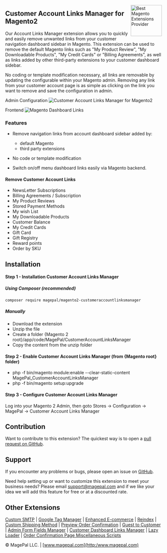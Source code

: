 <a href="http://www.magepal.com" title="Magento Modules Marketplace" ><img src="https://image.ibb.co/dHBkYH/Magepal_logo.png" width="100" align="right" alt="Best Magento Extensions Provider" /></a>

## Customer Account Links Manager for Magento2

Our Account Links Manager extension allows you to quickly and easily remove unwanted links from your customer navigation dashboard sidebar in Magento. This extension can be used to remove the default Magento links such as "My Product Review", "My Downloadable Products", "My Credit Cards" or "Billing Agreements", as well as links added by other third-party extensions to your customer dashboard sidebar.

No coding or template modification necessary, all links are removable by updating the configurable within your Magento admin. Removing any link from your customer account page is as simple as clicking on the link you want to remove and save the configuration in admin.

Admin Configuration
![Customer Account Links Manager for Magento2](https://image.ibb.co/cSJeAH/customer_accoundt_links_manager.png)

Frontend
![Magento Dashboard Links](https://image.ibb.co/b8PfYH/Customer_Account_Links_Manager_for_Magento2.gif?1546)

### Features
 - Remove navigation links from account dashboard sidebar added by:
   - default Magento 
   - third party extensions
   
 - No code or template modification 
 
 - Switch on/off menu dashboard links easily via Magento backend.
 
 #### Remove Customer Account Links
 - NewsLetter Subscriptions
 - Billing Agreements / Subscription
 - My Product Reviews
 - Stored Payment Methods
 - My wish List
 - My Downloadable Products
 - Customer Balance
 - My Credit Cards
 - Gift Card
 - Gift Registry
 - Reward points
 - Order by SKU

## Installation

#### Step 1 - Installation Customer Account Links Manager

##### Using Composer  (recommended)

```
composer require magepal/magento2-customeraccountlinksmanager
```

##### Manually
 * Download the extension
 * Unzip the file
 * Create a folder {Magento 2 root}/app/code/MagePal/CustomerAccountLinksManager
 * Copy the content from the unzip folder

#### Step 2 - Enable Customer Account Links Manager (from {Magento root} folder)
 * php -f bin/magento module:enable --clear-static-content MagePal_CustomerAccountLinksManager
 * php -f bin/magento setup:upgrade

#### Step 3 - Configure Customer Account Links Manager

Log into your Magento 2 Admin, then goto Stores -> Configuration -> MagePal -> Customer Account Links Manager

Contribution
---
Want to contribute to this extension? The quickest way is to open a [pull request on GitHub](https://help.github.com/articles/using-pull-requests).



Support
---
If you encounter any problems or bugs, please open an issue on [GitHub](https://github.com/magepal/magento2-reindex/issues).

Need help setting up or want to customize this extension to meet your business needs? Please email support@magepal.com and if we like your idea we will add this feature for free or at a discounted rate.

Other Extensions
---
[Custom SMTP](https://www.magepal.com/magento2/extensions/custom-smtp.html) | [Google Tag Manager](https://www.magepal.com/magento2/extensions/google-tag-manager.html) | [Enhanced E-commerce](https://www.magepal.com/magento2/extensions/enhanced-ecommerce-for-google-tag-manager.html) | [Reindex](https://www.magepal.com/magento2/extensions/reindex.html) | [Custom Shipping Method](https://www.magepal.com/magento2/extensions/custom-shipping-rates-for-magento-2.html) | [Preview Order Confirmation](https://www.magepal.com/magento2/extensions/preview-order-confirmation-page-for-magento-2.html) | [Guest to Customer](https://www.magepal.com/magento2/extensions/guest-to-customer.html) | [Admin Form Fields Manager](https://www.magepal.com/magento2/extensions/admin-form-fields-manager-for-magento-2.html) | [Customer Dashboard Links Manager](https://www.magepal.com/magento2/extensions/customer-dashboard-links-manager-for-magento-2.html) | [Lazy Loader](https://www.magepal.com/magento2/extensions/lazy-load.html) | [Order Confirmation Page Miscellaneous Scripts](https://www.magepal.com/magento2/extensions/order-confirmation-miscellaneous-scripts-for-magento-2.html)

© MagePal LLC. | [www.magepal.com](http:/www.magepal.com)
